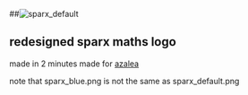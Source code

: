 ##![sparx_default](https://github.com/moreblahajcoding/badlymadesparxmathslogos/assets/145780426/9adae0a6-65c0-43f6-a278-a8dbee9c8952)
## redesigned sparx maths logo
made in 2 minutes
made for [azalea](https://github.com/acquitelol/azalea)

note that sparx_blue.png is not the same as sparx_default.png
